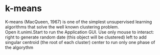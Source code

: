 k-means
=======

K-means (MacQueen, 1967) is one of the simplest unsupervised learning algorithms that solve the well known clustering problem.
<br />
Open it.unimi.Start to run the Application GUI.
Use only mouse to interact:
 right to generate random date (this object will be clustered)
 left to add singular centroid (the root of each cluster)
 center to run only one phase of the algorythm